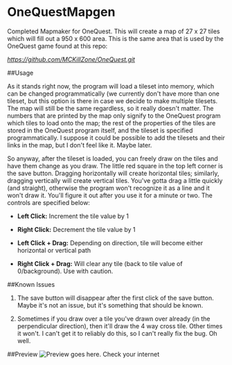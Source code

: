 OneQuestMapgen
==============

Completed Mapmaker for OneQuest. This will create a map of 27 x 27 tiles which will fill out a 950 x 600 area. This is the same area that is used by the OneQuest game found at this repo: 

*https://github.com/MCKillZone/OneQuest.git*

##Usage

As it stands right now, the program will load a tileset into memory, which can be changed programmatically (we currently don't have more than one tileset, but this option is there in case we decide to make multiple tilesets. The map will still be the same regardless, so it really doesn't matter. The numbers that are printed by the map only signify to the OneQuest program which tiles to load onto the map; the rest of the properties of the tiles are stored in the OneQuest program itself, and the tileset is specified programmatically. I suppose it could be possible to add the tilesets and their links in the map, but I don't feel like it. Maybe later.

So anyway, after the tileset is loaded, you can freely draw on the tiles and have them change as you draw. The little red square in the top left corner is the save button. Dragging horizontally will create horizontal tiles; similarly, dragging vertically will create vertical tiles. You've gotta drag a little quickly (and straight), otherwise the program won't recognize it as a line and it won't draw it. You'll figure it out after you use it for a minute or two. The controls are specified below: 

+ **Left Click:** Increment the tile value by 1

+ **Right Click:** Decrement the tile value by 1

+ **Left Click + Drag:** Depending on direction, tile will become either horizontal or vertical path

+ **Right Click + Drag:** Will clear any tile (back to tile value of 0/background). Use with caution.


##Known Issues

1. The save button will disappear after the first click of the save button. Maybe it's not an issue, but it's something that should be known.

2. Sometimes if you draw over a tile you've drawn over already (in the perpendicular direction), then it'll draw the 4 way cross tile. Other times it won't. I can't get it to reliably do this, so I can't really fix the bug. Oh well.

##Preview
<img src =  "http://gyazo.com/f09aaeb886f2d450c8fd6eed840806ba.png" alt = "Preview goes here. Check your internet"></img>

